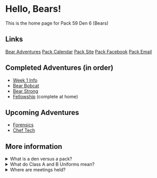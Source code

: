 # Hello, Bears!

This is the home page for Pack 59 Den 6 (Bears)

## Links
<div class="grid">
    <a role="button" target="_blank" href="https://www.scouting.org/programs/cub-scouts/adventures/bear/">Bear Adventures</a>
    <a role="button" target="_blank" href="https://advancements.scouting.org/calendar">Pack Calendar</a>
    <a role="button" target="_blank" href="https://sites.google.com/site/njpack59/">Pack Site</a>
    <a role="button" target="_blank" href="https://www.facebook.com/Pack59nj/">Pack Facebook</a>
    <a role="button" target="_blank" href="http://branchpike.com/mailman/listinfo/pack59_branchpike.com">Pack Email</a>
</div>

## Completed Adventures (in order)
* [Week 1 Info](https://1drv.ms/w/s!Amnwl-PZ2kHpktEhD2xd0Tvm6H30Wg?e=ze2ajC)
* [Bear Bobcat](https://1drv.ms/w/s!Amnwl-PZ2kHpktEbmigFS4uUfMyBVg)
* [Bear Strong](https://1drv.ms/w/s!Amnwl-PZ2kHpktVNgAl12Mx7ZFhgGQ)
* [Fellowship](https://1drv.ms/w/s!Amnwl-PZ2kHpktEei3lC38Odbcq8Jg?e=nlgIaD) (complete at home)

## Upcoming Adventures
* [Forensics](https://1drv.ms/w/s!Amnwl-PZ2kHpktVKaZtuJweV20bM2A?e=sbfghC)
* [Chef Tech](https://1drv.ms/w/s!Amnwl-PZ2kHpktEkORHCg-kCWCSFqg?e=C7wcml)

## More information

<details>
    <summary role="button">What is a den versus a pack?</summary>
    <p><b>The Den</b> is the small group within the same age group</p>
    <p><b>The Pack</b> is comprised of all dens together with their leaders and families</p>
</details>

<details>
    <summary role="button">What do Class A and B Uniforms mean?</summary>
    <p><b>Class B</b> uniforms are the blue t-shirts and are worn to most den meetings</p>
    <p><b>Class A</b> uniforms are the full button sown shirt with patches and worn to official events and pack meetings</p>
</details>

<details>
    <summary role="button">Where are meetings held?</summary>
    <p>Most meetings are held at Covenant Presbyterian Church at 2618 New Albany Rd, Cinnaminson, NJ 08077 however not all of them.</p>
    <p>Be sure to check the calendar for each event as it will have the link</p>
</details>